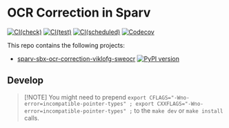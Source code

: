 # OCR Correction in Sparv

[![CI(check)](https://github.com/spraakbanken/sparv-sbx-ocr-correction/actions/workflows/check.yml/badge.svg)](https://github.com/spraakbanken/sparv-sbx-ocr-correction/actions/workflows/check.yml)
[![CI(test)](https://github.com/spraakbanken/sparv-sbx-ocr-correction/actions/workflows/test.yml/badge.svg)](https://github.com/spraakbanken/sparv-sbx-ocr-correction/actions/workflows/test.yml)
[![CI(scheduled)](https://github.com/spraakbanken/sparv-sbx-ocr-correction/actions/workflows/scheduled.yml/badge.svg)](https://github.com/spraakbanken/sparv-sbx-ocr-correction/actions/workflows/scheduled.yml)
[![Codecov](https://codecov.io/gh/spraakbanken/sparv-sbx-ocr-correction/coverage.svg)](https://codecov.io/gh/spraakbanken/sparv-sbx-ocr-correction)

This repo contains the following projects:

- [sparv-sbx-ocr-correction-viklofg-sweocr](./ocr-correction-viklofg-sweocr/) [![PyPI version](https://badge.fury.io/py/sparv-sbx-ocr-correction-viklofg-sweocr.svg)](https://pypi.org/project/sparv-sbx-ocr-correction-viklofg-sweocr)


## Develop

> [!NOTE] You might need to prepend `export CFLAGS="-Wno-error=incompatible-pointer-types" ; export CXXFLAGS="-Wno-error=incompatible-pointer-types" ;` to the `make dev` or `make install` calls.
